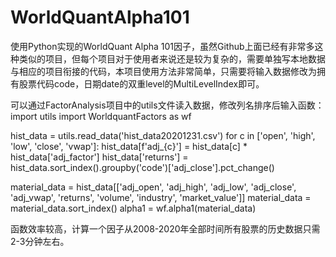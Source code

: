 # WorldQuantAlpha101

使用Python实现的WorldQuant Alpha 101因子，虽然Github上面已经有非常多这种类似的项目，但每个项目对于使用者来说还是较为复杂的，需要单独写本地数据与相应的项目衔接的代码，本项目使用方法非常简单，只需要将输入数据修改为拥有股票代码code，日期date的双重level的MultiLevelIndex即可。

可以通过FactorAnalysis项目中的utils文件读入数据，修改列名排序后输入函数：
import utils
import WorldquantFactors as wf

hist_data = utils.read_data('hist_data20201231.csv')
for c in ['open', 'high', 'low', 'close', 'vwap']:
    hist_data[f'adj_{c}'] = hist_data[c] * hist_data['adj_factor']
hist_data['returns'] = hist_data.sort_index().groupby('code')['adj_close'].pct_change()

material_data = hist_data[['adj_open', 'adj_high', 'adj_low', 'adj_close', 'adj_vwap', 'returns', 'volume', 'industry', 'market_value']]
material_data = material_data.sort_index()
alpha1 = wf.alpha1(material_data)

函数效率较高，计算一个因子从2008-2020年全部时间所有股票的历史数据只需2-3分钟左右。
